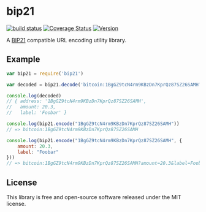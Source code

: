 # bip21

[![build status](https://secure.travis-ci.org/dcousens/bip21.png)](http://travis-ci.org/dcousens/bip21)
[![Coverage Status](https://coveralls.io/repos/dcousens/bip21/badge.png)](https://coveralls.io/r/dcousens/bip21)
[![Version](http://img.shields.io/npm/v/bip21.svg)](https://www.npmjs.org/package/bip21)

A [BIP21](https://github.com/bitcoin/bips/blob/master/bip-0021.mediawiki) compatible URL encoding utility library.


## Example

``` javascript
var bip21 = require('bip21')

var decoded = bip21.decode('bitcoin:1BgGZ9tcN4rm9KBzDn7KprQz87SZ26SAMH?amount=20.3&label=Foobar')

console.log(decoded)
// { address: '1BgGZ9tcN4rm9KBzDn7KprQz87SZ26SAMH',
//   amount: 20.3,
//   label: 'Foobar' }

console.log(bip21.encode("1BgGZ9tcN4rm9KBzDn7KprQz87SZ26SAMH"))
// => bitcoin:1BgGZ9tcN4rm9KBzDn7KprQz87SZ26SAMH

console.log(bip21.encode("1BgGZ9tcN4rm9KBzDn7KprQz87SZ26SAMH", {
	amount: 20.3,
	label: "Foobar"
}))
// => bitcoin:1BgGZ9tcN4rm9KBzDn7KprQz87SZ26SAMH?amount=20.3&label=Foobar
```


## License

This library is free and open-source software released under the MIT license.

